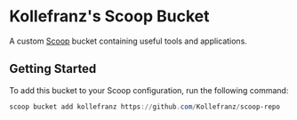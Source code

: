 # Kollefranz's Scoop Bucket

A custom [Scoop](https://scoop.sh) bucket containing useful tools and applications.

## Getting Started

To add this bucket to your Scoop configuration, run the following command:

```powershell
scoop bucket add kollefranz https://github.com/Kollefranz/scoop-repo
